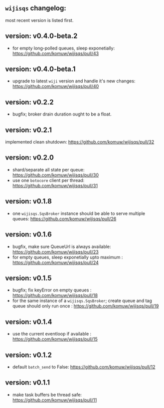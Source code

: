 ## `wijisqs` changelog:
most recent version is listed first.    


## **version:** v0.4.0-beta.2
- for empty long-polled queues, sleep exponetially: https://github.com/komuw/wijisqs/pull/43

## **version:** v0.4.0-beta.1
- upgrade to latest `wiji` version and handle it's new changes: https://github.com/komuw/wijisqs/pull/40  

## **version:** v0.2.2
- bugfix; broker drain duration ought to be a float.

## **version:** v0.2.1
implemented clean shutdown: https://github.com/komuw/wijisqs/pull/32

## **version:** v0.2.0
- shard/separate all state per queue: https://github.com/komuw/wijisqs/pull/30
- use one `botocore` client per thread: https://github.com/komuw/wijisqs/pull/31

## **version:** v0.1.8
- one `wijisqs.SqsBroker` instance should be able to serve multiple queues: https://github.com/komuw/wijisqs/pull/26

## **version:** v0.1.6
- bugfix, make sure QueueUrl is always available: https://github.com/komuw/wijisqs/pull/23
- for empty queues, sleep exponetially upto maximum : https://github.com/komuw/wijisqs/pull/24

## **version:** v0.1.5
- bugfix; fix keyError on empty queues : https://github.com/komuw/wijisqs/pull/18
- for the same instance of a `wijisqs.SqsBroker`; create queue and tag queue should only run once : https://github.com/komuw/wijisqs/pull/19

## **version:** v0.1.4
- use the current eventloop if available : https://github.com/komuw/wijisqs/pull/15

## **version:** v0.1.2
- default `batch_send` to False: https://github.com/komuw/wijisqs/pull/12

## **version:** v0.1.1
- make task buffers be thread safe: https://github.com/komuw/wijisqs/pull/11     
